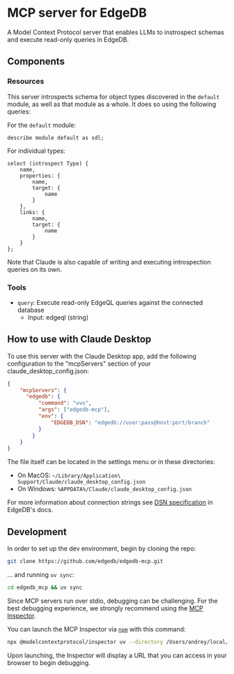 # MCP server for EdgeDB

A Model Context Protocol server that enables LLMs to instrospect schemas and execute read-only queries in EdgeDB.

## Components

### Resources

This server introspects schema for object types discovered in the `default` module, as well as that module as a whole.
It does so using the following queries:

For the `default` module:

```edgeql
describe module default as sdl;
```

For individual types:

```edgeql
select (introspect Type) {
    name,
    properties: {
        name,
        target: {
            name
        }
    },
    links: {
        name,
        target: {
            name
        }
    }
};
```

Note that Claude is also capable of writing and executing introspection queries on its own.

### Tools

- `query`: Execute read-only EdgeQL queries against the connected database
    - Input: edgeql (string) 

## How to use with Claude Desktop

To use this server with the Claude Desktop app, add the following configuration to the "mcpServers" section of your claude_desktop_config.json:

```json
{
    "mcpServers": {
      "edgedb": {
          "command": "uvx",
          "args": ["edgedb-mcp"],
          "env": {
              "EDGEDB_DSN": "edgedb://user:pass@host:port/branch"
          }
        }
    }
}
```

The file itself can be located in the settings menu or in these directories:

- On MacOS: `~/Library/Application\ Support/Claude/claude_desktop_config.json`
- On Windows: `%APPDATA%/Claude/claude_desktop_config.json`

For more information about connection strings see [DSN specification](https://docs.edgedb.com/database/reference/dsn) in EdgeDB's docs.

## Development

In order to set up the dev environment, begin by cloning the repo:

```bash
git clone https://github.com/edgedb/edgedb-mcp.git
```

... and running `uv sync`:

```bash
cd edgedb_mcp && uv sync
```

Since MCP servers run over stdio, debugging can be challenging. For the best debugging
experience, we strongly recommend using the [MCP Inspector](https://github.com/modelcontextprotocol/inspector).

You can launch the MCP Inspector via [`npm`](https://docs.npmjs.com/downloading-and-installing-node-js-and-npm) with this command:

```bash
npx @modelcontextprotocol/inspector uv --directory /Users/andrey/local/projects/mcp_server_built/edgedb-mcp run edgedb-mcp
```

Upon launching, the Inspector will display a URL that you can access in your browser to begin debugging.
